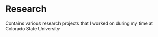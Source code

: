 # Research
Contains various research projects that I worked on during my time at Colorado State University

